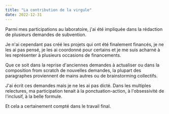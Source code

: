 ```yaml
--- 
title: "La contribution de la virgule"
date: 2022-12-31
---
```


Parmi mes participations au laboratoire, j'ai été impliquée dans la rédaction de plusieurs demandes de subvention. 

Je n'ai cependant pas créé les projets qui ont été finalement financés, je ne les ai pas pensé, je les ai coordonné pour certains et je me suis acharné à les représenter à plusieurs occasions de financements. 

Que ce soit dans la reprise d'anciennes demandes à actualiser ou dans la composition from scratch de nouvelles demandes, la plupart des paragraphes proviennent de mains autres ou de brainstorming collectifs. 

J'ai écrit ces demandes mais je ne les ai pas dicté. 
Dans les multiples relectures, ma participation tenait à la ponctuation-action, à l'obsessivité de l'inclusif, à la belle formule. 

Et cela a certainement compté dans le travail final. 